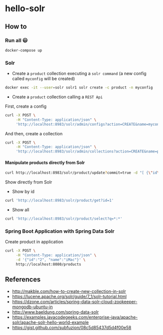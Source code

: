 # hello-solr

## How to

### Run all :smiley:

```bash
docker-compose up
```

### Solr

- Create a `product` collection executing a `solr command` (a new config called `myconfig` will be created)

```bash
docker exec -it --user=solr solr1 solr create -c product -n myconfig
```

- Create a `product` collection calling a `REST Api`

First, create a config

```bash
curl -X POST \
     -H "Content-Type: application/json" \
     'http://localhost:8983/solr/admin/configs?action=CREATE&name=myconfig&baseConfigSet=_default'
```

And then, create a collection

```bash
curl -X POST \
     -H "Content-Type: application/json" \
     'http://localhost:8983/solr/admin/collections?action=CREATE&name=product&numShards=2&replicationFactor=2&maxShardsPerNode=2&collection.configName=myconfig'
```

#### Manipulate products directly from Solr

```bash
curl http://localhost:8983/solr/product/update?commit=true -d "[ {\"id\" : \"1\",  \"name\" : \"Smartphone\" }]"
```

Show directly from Solr

- Show by id
```bash
curl 'http://localhost:8983/solr/product/get?id=1'
```

- Show all
```bash
curl 'http://localhost:8983/solr/product/select?q=*:*'
```

### Spring Boot Application with Spring Data Solr

Create product in application

```bash
curl -X POST \
     -H "Content-Type: application/json" \
     -d '{"id":"2", "name":"iMac"}' \
     http://localhost:8080/products
```

## References

- http://makble.com/how-to-create-new-collection-in-solr
- https://lucene.apache.org/solr/guide/7_1/solr-tutorial.html
- https://dzone.com/articles/spring-data-solr-cloud-zookeeper-mongodb-ubuntu-in
- http://www.baeldung.com/spring-data-solr
- https://examples.javacodegeeks.com/enterprise-java/apache-solr/apache-solr-hello-world-example
- https://gist.github.com/subfuzion/08c5d85437d5d4f00e58
